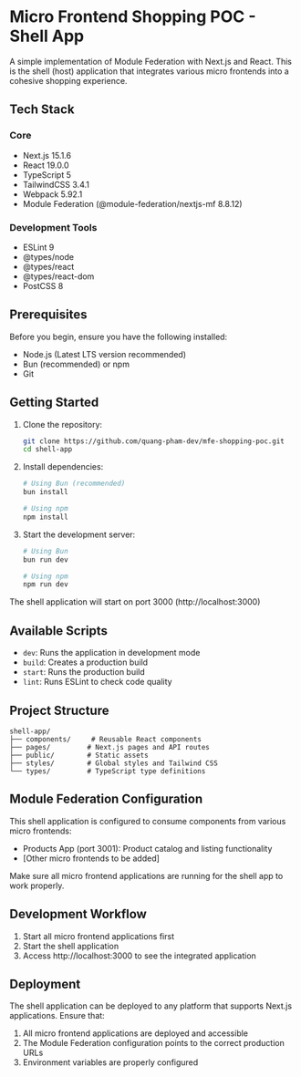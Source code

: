 # Micro Frontend Shopping POC - Shell App

A simple implementation of Module Federation with Next.js and React. This is the shell (host) application that integrates various micro frontends into a cohesive shopping experience.

## Tech Stack

### Core

- Next.js 15.1.6
- React 19.0.0
- TypeScript 5
- TailwindCSS 3.4.1
- Webpack 5.92.1
- Module Federation (@module-federation/nextjs-mf 8.8.12)

### Development Tools

- ESLint 9
- @types/node
- @types/react
- @types/react-dom
- PostCSS 8

## Prerequisites

Before you begin, ensure you have the following installed:

- Node.js (Latest LTS version recommended)
- Bun (recommended) or npm
- Git

## Getting Started

1. Clone the repository:

   ```bash
   git clone https://github.com/quang-pham-dev/mfe-shopping-poc.git
   cd shell-app
   ```

2. Install dependencies:

   ```bash
   # Using Bun (recommended)
   bun install

   # Using npm
   npm install
   ```

3. Start the development server:

   ```bash
   # Using Bun
   bun run dev

   # Using npm
   npm run dev
   ```

The shell application will start on port 3000 (http://localhost:3000)

## Available Scripts

- `dev`: Runs the application in development mode
- `build`: Creates a production build
- `start`: Runs the production build
- `lint`: Runs ESLint to check code quality

## Project Structure

```
shell-app/
├── components/     # Reusable React components
├── pages/         # Next.js pages and API routes
├── public/        # Static assets
├── styles/        # Global styles and Tailwind CSS
└── types/         # TypeScript type definitions
```

## Module Federation Configuration

This shell application is configured to consume components from various micro frontends:

- Products App (port 3001): Product catalog and listing functionality
- [Other micro frontends to be added]

Make sure all micro frontend applications are running for the shell app to work properly.

## Development Workflow

1. Start all micro frontend applications first
2. Start the shell application
3. Access http://localhost:3000 to see the integrated application

## Deployment

The shell application can be deployed to any platform that supports Next.js applications. Ensure that:

1. All micro frontend applications are deployed and accessible
2. The Module Federation configuration points to the correct production URLs
3. Environment variables are properly configured
